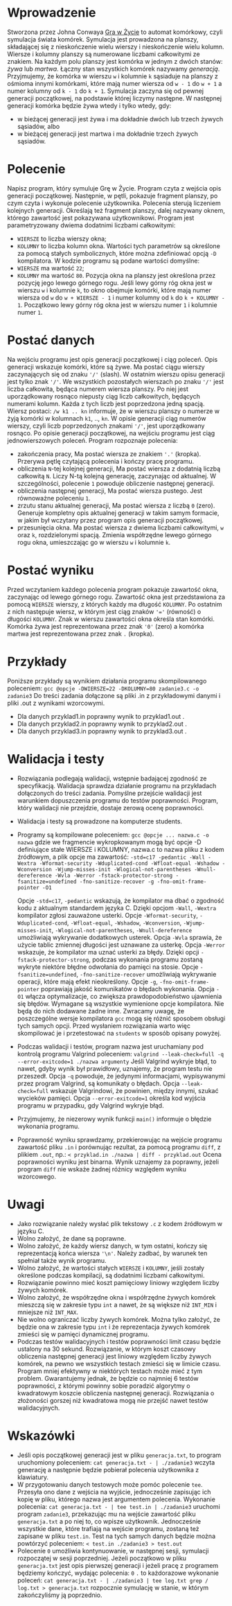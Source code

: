 # Wprowadzenie
Stworzona przez Johna Conwaya [Gra w Życie](https://en.wikipedia.org/wiki/Conway%27s_Game_of_Life) to automat komórkowy, czyli symulacja świata komórek.
Symulacja jest prowadzona na planszy, składającej się z nieskończenie wielu wierszy i nieskończenie wielu kolumn.
Wiersze i kolumny planszy są numerowane liczbami całkowitymi ze znakiem.
Na każdym polu planszy jest komórka w jednym z dwóch stanów: *żywa* lub *martwa*.
Łączny stan wszystkich komórek nazywamy *generacją*.
Przyjmujemy, że komórka w wierszu `w` i kolumnie `k` sąsiaduje na planszy z ośmioma innymi komórkami, które mają numer wiersza od `w - 1` do `w + 1` a numer kolumny od `k - 1` do `k + 1`.
Symulacja zaczyna się od pewnej generacji początkowej, na podstawie której liczymy następne.
W następnej generacji komórka będzie żywa wtedy i tylko wtedy, gdy:
- w bieżącej generacji jest żywa i ma dokładnie dwóch lub trzech żywych sąsiadów, albo
- w bieżącej generacji jest martwa i ma dokładnie trzech żywych sąsiadów.

# Polecenie
Napisz program, który symuluje Grę w Życie.
Program czyta z wejścia opis generacji początkowej. Następnie, w pętli, pokazuje fragment planszy, po czym czyta i wykonuje polecenie użytkownika.
Polecenia sterują liczeniem kolejnych generacji. Określają też fragment planszy, dalej nazywany oknem, którego zawartość jest pokazywana użytkownikowi.
Program jest parametryzowany dwiema dodatnimi liczbami całkowitymi:
- `WIERSZE` to liczba wierszy okna;
- `KOLUMNY` to liczba kolumn okna.
Wartości tych parametrów są określone za pomocą stałych symbolicznych, które można zdefiniować opcją `-D` kompilatora.
W kodzie programu są podane wartości domyślne:
- `WIERSZE` ma wartość `22`;
- `KOLUMNY` ma wartość `80`.
Pozycja okna na planszy jest określona przez pozycję jego lewego górnego rogu. Jeśli lewy górny róg okna jest w wierszu `w` i kolumnie `k`, to okno obejmuje komórki, które mają numer wiersza od `w` do `w + WIERSZE - 1` i numer kolumny od `k` do `k + KOLUMNY - 1`.
Początkowo lewy górny róg okna jest w wierszu numer `1` i kolumnie numer `1`.

# Postać danych
Na wejściu programu jest opis generacji początkowej i ciąg poleceń.
Opis generacji wskazuje komórki, które są żywe. Ma postać ciągu wierszy zaczynających się od znaku `'/'` (slash).
W ostatnim wierszu opisu generacji jest tylko znak `'/'`. We wszystkich pozostałych wierszach po znaku `'/'` jest liczba całkowita, będąca numerem wiersza planszy. Po niej jest uporządkowany rosnąco niepusty ciąg liczb całkowitych, będących numerami kolumn. Każda z tych liczb jest poprzedzona jedną spacją.
Wiersz postaci:
`/w k1 .. kn`
informuje, że w wierszu planszy o numerze w żyją komórki w kolumnach `k1`, .., `kn`.
W opisie generacji ciąg numerów wierszy, czyli liczb poprzedzonych znakami `'/'`, jest uporządkowany rosnąco.
Po opisie generacji początkowej, na wejściu programu jest ciąg jednowierszowych poleceń.
Program rozpoznaje polecenia:
- zakończenia pracy,
  Ma postać wiersza ze znakiem `'.'` (kropka).
  Przerywa pętlę czytającą polecenia i kończy pracę programu.
- obliczenia `N`-tej kolejnej generacji,
  Ma postać wiersza z dodatnią liczbą całkowitą `N`.
  Liczy N-tą kolejną generację, zaczynając od aktualnej. W szczególności, polecenie `1` powoduje obliczenie następnej generacji.
- obliczenia następnej generacji,
  Ma postać wiersza pustego. Jest równoważne poleceniu `1`.
- zrzutu stanu aktualnej generacji,
  Ma postać wiersza z liczbą `0` (zero).
  Generuje kompletny opis aktualnej generacji w takim samym formacie, w jakim był wczytany przez program opis generacji początkowej.
- przesunięcia okna.
  Ma postać wiersza z dwiema liczbami całkowitymi, `w` oraz `k`, rozdzielonymi spacją.
  Zmienia współrzędne lewego górnego rogu okna, umieszczając go w wierszu `w` i kolumnie `k`.

# Postać wyniku
Przed wczytaniem każdego polecenia program pokazuje zawartość okna, zaczynając od lewego górnego rogu.
Zawartość okna jest przedstawiona za pomocą `WIERSZE` wierszy, z których każdy ma długość `KOLUMNY`. Po ostatnim z nich następuje wiersz, w którym jest ciąg znaków `'='` (równość) o długości `KOLUMNY`.
Znak w wierszu zawartości okna określa stan komórki. Komórka żywa jest reprezentowana przez znak `'0'` (zero) a komórka martwa jest reprezentowana przez znak `.` (kropka).

# Przykłady
Poniższe przykłady są wynikiem działania programu skompilowanego poleceniem:
`gcc @opcje -DWIERSZE=22 -DKOLUMNY=80 zadanie3.c -o zadanie3`
Do treści zadania dołączone są pliki .in z przykładowymi danymi i pliki .out z wynikami wzorcowymi.
- Dla danych przyklad1.in poprawny wynik to przyklad1.out .
- Dla danych przyklad2.in poprawny wynik to przyklad2.out .
- Dla danych przyklad3.in poprawny wynik to przyklad3.out .

# Walidacja i testy
- Rozwiązania podlegają walidacji, wstępnie badającej zgodność ze specyfikacją.
  Walidacja sprawdza działanie programu na przykładach dołączonych do treści zadania.
  Pomyślne przejście walidacji jest warunkiem dopuszczenia programu do testów poprawności. Program, który walidacji nie przejdzie, dostaje zerową ocenę poprawności.
- Walidacja i testy są prowadzone na komputerze students.
- Programy są kompilowane poleceniem:
  `gcc @opcje ... nazwa.c -o nazwa`
  gdzie we fragmencie wykropkowanym mogą być opcje -D definiujące stałe WIERSZE i KOLUMNY, nazwa.c to nazwa pliku z kodem źródłowym, a plik opcje ma zawartość:
  `-std=c17
   -pedantic
   -Wall
   -Wextra
   -Wformat-security
   -Wduplicated-cond
   -Wfloat-equal
   -Wshadow
   -Wconversion
   -Wjump-misses-init
   -Wlogical-not-parentheses
   -Wnull-dereference
   -Wvla
   -Werror
   -fstack-protector-strong
   -fsanitize=undefined
   -fno-sanitize-recover
   -g
   -fno-omit-frame-pointer
   -O1`

    Opcje `-std=c17`, `-pedantic` wskazują, że kompilator ma dbać o zgodność kodu z aktualnym standardem języka C.
    Dzięki opcjom `-Wall`, `-Wextra` kompilator zgłosi zauważone usterki.
    Opcje `-Wformat-security`, `-Wduplicated-cond`, `-Wfloat-equal`, `-Wshadow`, `-Wconversion`, `-Wjump-misses-init`, `-Wlogical-not-parentheses`, `-Wnull-dereference` umożliwiają wykrywanie dodatkowych usterek.
    Opcja `-Wvla` sprawia, że użycie tablic zmiennej długości jest uznawane za usterkę.
    Opcja `-Werror` wskazuje, że kompilator ma uznać usterki za błędy.
    Dzięki opcji `-fstack-protector-strong`, podczas wykonania programu zostaną wykryte niektóre błędne odwołania do pamięci na stosie.
    Opcje `-fsanitize=undefined`, `-fno-sanitize-recover` umożliwiają wykrywanie operacji, które mają efekt nieokreślony.
    Opcje `-g`, `-fno-omit-frame-pointer` poprawiają jakość komunikatów o błędach wykonania.
    Opcja `-O1` włącza optymalizacje, co zwiększa prawdopodobieństwo ujawnienia się błędów.
    Wymagane są wszystkie wymienione opcje kompilatora. Nie będą do nich dodawane żadne inne.
    Zwracamy uwagę, że poszczególne wersje kompilatora `gcc` mogą się różnić sposobem obsługi tych samych opcji. Przed wysłaniem rozwiązania warto więc skompilować je i przetestować na `students` w sposób opisany powyżej.
- Podczas walidacji i testów, program nazwa jest uruchamiany pod kontrolą programu Valgrind poleceniem:
  `valgrind --leak-check=full -q --error-exitcode=1 ./nazwa argumenty`
  Jeśli Valgrind wykryje błąd, to nawet, gdyby wynik był prawidłowy, uznajemy, że program testu nie przeszedł.
  Opcja `-q` powoduje, że jedynymi informacjami, wypisywanymi przez program Valgrind, są komunikaty o błędach.
  Opcja `--leak-check=full` wskazuje Valgrindowi, że powinien, między innymi, szukać wycieków pamięci.
  Opcja `--error-exitcode=1` określa kod wyjścia programu w przypadku, gdy Valgrind wykryje błąd.
- Przyjmujemy, że niezerowy wynik funkcji `main()` informuje o błędzie wykonania programu.
- Poprawność wyniku sprawdzamy, przekierowując na wejście programu zawartość pliku `.in` i porównując rezultat, za pomocą programu `diff`, z plikiem `.out`, np.:
  `< przyklad.in ./nazwa | diff - przyklad.out`
  Ocena poprawności wyniku jest binarna. Wynik uznajemy za poprawny, jeżeli program `diff` nie wskaże żadnej różnicy względem wyniku wzorcowego.

# Uwagi
- Jako rozwiązanie należy wysłać plik tekstowy `.c` z kodem źródłowym w języku C.
- Wolno założyć, że dane są poprawne.
- Wolno założyć, że każdy wiersz danych, w tym ostatni, kończy się reprezentacją końca wiersza `'\n'`.
  Należy zadbać, by warunek ten spełniał także wynik programu.
- Wolno założyć, że wartości stałych `WIERSZE` i `KOLUMNY`, jeśli zostały określone podczas kompilacji, są dodatnimi liczbami całkowitymi.
- Rozwiązanie powinno mieć koszt pamięciowy liniowy względem liczby żywych komórek.
- Wolno założyć, że współrzędne okna i współrzędne żywych komórek mieszczą się w zakresie typu `int` a nawet, że są większe niż `INT_MIN` i mniejsze niż `INT_MAX`.
- Nie wolno ograniczać liczby żywych komórek. Można tylko założyć, że będzie ona w zakresie typu `int` i że reprezentacja żywych komórek zmieści się w pamięci dynamicznej programu.
- Podczas testów walidacyjnych i testów poprawności limit czasu będzie ustalony na 30 sekund.
  Rozwiązanie, w którym koszt czasowy obliczenia następnej generacji jest liniowy względem liczby żywych komórek, na pewno we wszystkich testach zmieści się w limicie czasu. Program mniej efektywny w niektórych testach może mieć z tym problem. Gwarantujemy jednak, że będzie co najmniej 6 testów poprawności, z którymi powinny sobie poradzić algorytmy o kwadratowym koszcie obliczenia następnej generacji.
  Rozwiązania o złożoności gorszej niż kwadratowa mogą nie przejść nawet testów walidacyjnych.

# Wskazówki
- Jeśli opis początkowej generacji jest w pliku `generacja.txt`, to program uruchomiony poleceniem:
  `cat generacja.txt - | ./zadanie3`
  wczyta generację a następnie będzie pobierał polecenia użytkownika z klawiatury.
- W przygotowaniu danych testowych może pomóc polecenie `tee`. Przesyła ono dane z wejścia na wyjście, jednocześnie zapisując ich kopię w pliku, którego nazwa jest argumentem polecenia.
  Wykonanie polecenia:
  `cat generacja.txt - | tee test.in | ./zadanie3`
  uruchomi program `zadanie3`, przekazując mu na wejście zawartość pliku `generacja.txt` a po niej to, co wpisze użytkownik. Jednocześnie wszystkie dane, które trafiają na wejście programu, zostaną też zapisane w pliku `test.in`.
  Test na tych samych danych będzie można powtórzyć poleceniem:
  `< test.in ./zadanie3 > test.out`
- Polecenie `0` umożliwia kontynuowanie, w następnej sesji, symulacji rozpoczątej w sesji poprzedniej. Jeżeli początkowo w pliku `generacja.txt` jest opis pierwszej generacji i jeżeli pracę z programem będziemy kończyć, wydając polecenia:
  `0`
  `.`
  to każdorazowe wykonanie poleceń:
  `cat generacja.txt - | ./zadanie3 | tee log.txt
  grep / log.txt > generacja.txt`
  rozpocznie symulację w stanie, w którym zakończyliśmy ją poprzednio.
  
